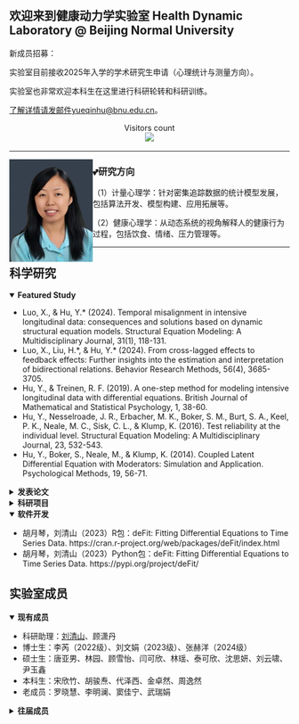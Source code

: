 ## 欢迎来到健康动力学实验室 Health Dynamic Laboratory @ Beijing Normal University


新成员招募：

实验室目前接收2025年入学的学术研究生申请（心理统计与测量方向）。

实验室也非常欢迎本科生在这里进行科研轮转和科研训练。

了解详情请发邮件yueqinhu@bnu.edu.cn。
</p>
<p align="center"> 
  Visitors count<br>
  <img src="https://profile-counter.glitch.me/yueqinhu/count.svg" />
</p>

  ---
  
<p>
  <img width="150" align='left' src="https://github.com/yueqinhu/yueqinhu/blob/main/img/profile.png?raw=true">
</p>

### 💕研究方向

（1）计量心理学：针对密集追踪数据的统计模型发展，包括算法开发、模型构建、应用拓展等。

（2）健康心理学：从动态系统的视角解释人的健康行为过程，包括饮食、情绪、压力管理等。

 ---

<h2> 科学研究</h2>

<details   open>
 <summary><strong>Featured Study</strong></summary>
<ul> 
<li> Luo, X., & Hu, Y.* (2024). Temporal misalignment in intensive longitudinal data: consequences and solutions based on dynamic structural equation models. Structural Equation Modeling: A Multidisciplinary Journal, 31(1), 118-131.</li>
 <li> Luo, X., Liu, H.*, & Hu, Y.* (2024). From cross-lagged effects to feedback effects: Further insights into the estimation and interpretation of bidirectional relations. Behavior Research Methods, 56(4), 3685-3705. </li>
 <li> Hu, Y., & Treinen, R. F. (2019). A one-step method for modeling intensive longitudinal data with differential equations. British Journal of Mathematical and Statistical Psychology, 1, 38-60.</li>
<li> Hu, Y., Nesselroade, J. R., Erbacher, M. K., Boker, S. M., Burt, S. A., Keel, P. K., Neale, M. C., Sisk, C. L., & Klump, K. (2016). Test reliability at the individual level. Structural Equation Modeling: A Multidisciplinary Journal, 23, 532-543.</li>
 <li> Hu, Y., Boker, S., Neale, M., & Klump, K. (2014). Coupled Latent Differential Equation with Moderators: Simulation and Application. Psychological Methods, 19, 56-71.</li>
</ul>
</details>

<details>
 <summary><strong>发表论文</strong></summary>
<ul>
 <li> Luo, X., & Hu, Y.* (2024). Temporal misalignment in intensive longitudinal data: consequences and solutions based on dynamic structural equation models. Structural Equation Modeling: A Multidisciplinary Journal, 31(1), 118-131.</li>
 <li>  Li, M., & Hu, Y.* (2024). A Hybrid Method: Resolving the Impact of Variable Ordering in Bayesian Network Structure Learning. Fudan Journal of the Humanities and Social Sciences, 1-17.</li>
 <li> Luo, X., Liu, H.*, & Hu, Y.* (2024). From cross-lagged effects to feedback effects: Further insights into the estimation and interpretation of bidirectional relations. Behavior Research Methods, 56(4), 3685-3705. </li>
<li> Li, R., Shen, Y., Meng, Z., & Hu, Y.* (2024). Longitudinal Relationships Among Child School Engagement, Parental Monitoring, and Child Prosocial Behavior: A Child-Parent Synergistic Mechanism. Journal of Youth and Adolescence, 1-12.</li>
<li> Zheng, Y.*, Xu, J., Li, K., & Hu, Y.* (2024). A dynamical systems investigation of the co-regulation between perceived daily parental warmth and adolescent attention-deficit/hyperactivity disorder symptoms. Research on Child and Adolescent Psychopathology, 52(1), 111-124.</li>
<li> Wang, H., Xu, J., Fu, S., Tsang, U. K., Ren, H., Zhang, S., Hu, Y.*, & Han, Z. R.* (2024). Friend emotional support and dynamics of adolescent socioemotional problems. Journal of youth and adolescence, 1-14.    </li>
<li>  Luo, X., Hu, Y., & Liu, H. (2024). Assessing Between-and Within-Person Reliabilities of Items and Scale for Daily Procrastination: A Multilevel and Dynamic Approach. Assessment, 10731911241235467.   </li>
<li>  Xu, J., Wang, H., Morrow, K. E., Xu, Y., Gao, M. M., Hu, Y., & Han, Z. R. (2024). Respiratory sinus arrhythmia (RSA) dynamics matter for children's emotion regulation: RSA inertia and instability within a stress task. Child Development, 95(1), 70-81.   </li>
<li>  Luo, X., Ma, J., & Hu, Y.* (2023). Dynamic and bidirectional relation between mindfulness and procrastination among female college students. Mindfulness, 14(9), 2265-2275.   </li>
<li>  Gan, Y., Wang, L., Schwarzer, R., Chen, G., & Hu, Y.* (2023). Eating healthy under work stress: A gene stress interaction model. Health Psychology, 42(7), 425.   </li>
 <li> 胡月琴，王理中，陈钢，甘怡群. (2023). CSF3R和行动控制对应激与健康饮食关系的调节作用：应激影响健康行为的个体化模型的初步证据. 心理学报. 55，8，1-12.</li>
 <li> 吴凡，胡月琴. (2023). 人格动态性：过程与特质整合视角. 心理科学进展. 31(7), 1269.</li>
<li>  Luo, X., & Hu, Y*. (2023). The competitive interaction between food cravings and unhealthy snacking: an application of the predator-prey model in psychology. Current Psychology, 42(32), 28484-28492.   </li>
<li>   Xu, J., Wang, H., Liu, S., Hale, M., Weng, X., Ahemaitijiang, N., Hu., Y.*, Suveg, C., & Han, Z*. (2023). Relations among family, peer, and academic stress and adjustment in Chinese adolescents: A daily diary analysis. Developmental Psychology, 59(7), 1346.  </li>
 <li> De Nadai, A., Hu, Y., & Thompson, W. K. (2022). Data pollution in Neuropsychiatry-an under-recognized but critical barrier to research progress. JAMA Psychiatry, 79(2), 97-98.</li>
 <li> Shen, Y., Lee, H., Choi, Y., Hu, Y., & Kim, K. (2022). Ethnic-racial socialization, ethnic-racial identity, and depressive symptoms in Korean adolescents in the United States and China. Journal of Youth and Adolescence, 51(2), 377-392.</li>
 <li> Li, Y., Hu, Y., Yang, W., Wang, Y. (2021). Daily interventions and assessments: The effect of online self-compassion meditation on psychological health. Applied Psychology: Health Well-Being, 13(4), 906-921.</li>
 <li> Hu, Y., Stephenson, K., & Klare, D. (2020). The dynamic relationship between daily caffeine intake and sleep duration in middle-aged and older adults. Journal of Sleep Research, 29(6), e12996</li>
 <li> Snyder, M., Haskard-Zolnierek, K., Howard, K., & Hu, Y. (2020). Weight stigma is associated with provider-patient relationship factors and adherence for individuals with hypothyroidism. Journal of Health Psychology, 27(3), 702-712.</li>
 <li> Hu, Y., Visser, M., & Kaiser, S. (2020). Perceived Stress and Sleep Quality in Midlife and Later: Controlling for Genetic and Environmental Influences. Behavioral Sleep Medicine, 18(4), 537-549.</li>
 <li> Ginsburg, H., Hu, Y., & Robinson, B. (2020). Little Albert’s fear conditioning disappears when Watson’s different presentations of the rat before and after conditioning are controlled. North American Journal of Psychology, 22(4), 661-678.</li>
 <li> Shen,Y., Seo, E., Hu, Y., Zhang, M., & Chao, R. K. (2019). Measurement Invariance of Language Brokering Extent and Attitudes in Linguistic Minority Adolescents: Item Response Theory Analyses. Cultural Diversity and Ethnic Minority Psychology, 25, 170-178.</li>
 <li> Hu, Y., & Treinen, R. F. (2019). A one-step method for modeling intensive longitudinal data with differential equations. British Journal of Mathematical and Statistical Psychology, 1, 38-60.</li>
 <li> Menge, L. R., Hu Y., Crixell, S., Lloyd, L, Bezner, J., Burke, T. (2019). Influences on Catered Event Ordering in a University Workplace: Development and Validation of the Understanding Food Ordering (UFO) Survey. American Journal of Health Promotion, 33(4), 616-619.</li>
 <li> Hu, Y., Huang, Y. (2018). Dynamic Regulation toward an External Stimulus: A Differential Equation Model. Multivariate Behavioral Research, 53(6), 925-939.</li>
 <li> Hu, Y., Wang, Y., Sun, Y., Arteta Garcia, J., & Purol, S. (2018). Diary Study: The Protective Role of Self-Compassion on Stress-related Poor Sleep Quality. Mindfulness, 9, 1931-1940.</li>
 <li> Menge, L.R., Crixell, S., Hu, Y., Lloyd, L., Bezner, J., Burke, T. Oliver, J. (2018). Policies and Other Influences on Food-Ordering Decisions for Catered Events in a University Workplace. Journal of Nutrition Education and Behavior, 7, S122-S123.</li>
 <li> Hu, Y., Boker, S. (2017). Latent differential equation models for binary and ordinal data. Structural Equation Modeling: A Multidisciplinary Journal. 24, 52-64.</li>
 <li> Hu, Y., Nesselroade, J. R., Erbacher, M. K., Boker, S. M., Burt, S. A., Keel, P. K., Neale, M. C., Sisk, C. L., & Klump, K. (2016). Test reliability at the individual level. Structural Equation Modeling: A Multidisciplinary Journal, 23, 532-543.</li>
 <li> Boker, S. M., Staples, A. D., & Hu, Y. (2016). Dynamics of change and change in dynamics. Journal for Person-Oriented Research, 2, 34-55.</li>
 <li> Arteta Garcia, J., Cobos, B. A., Hu, Y., Jordan, K., & Howard, K. (2016). Evaluation of how depression and anxiety mediate the relationship between pain catastrophizing and prescription opioid misuse in a chronic pain population. Pain Medicine, 17(2), 295-303.</li>
 <li> Hu, Y., Xu, Y., Tornello, S. (2016). Stability of self-reported same-sex and bisexual Attraction from adolescence to adulthood. Archives of Sexual Behavior, 45(3), 651-659.</li>
 <li> Hu, Y., Boker, S., Neale, M., & Klump, K. (2014). Coupled Latent Differential Equation with Moderators: Simulation and Application. Psychological Methods, 19, 56-71.</li>
 <li> Lambert, A. E., Hu,Y.,  Magee, J. C.,  Beadel, J. R. & Teachman, B. A. (2014). Thought Suppression Across Time: Change in Frequency and Duration of Thought Recurrence. Journal of Obsessive Compulsive and Related Disorders, 1, 21-28.</li>
 <li> Gasimova, F., Robitzsch, A., Wilhelm, O., Boker, S., Hu, Y., & Hülür, G. (2014). Dynamical systems analysis applied to working memory data. Frontiers in Psychology, 5, 687.</li>
 <li> Haedt-Matt, A. A., Keel, P. K., Racine, S., Burt, A., Hu, Y., Boker, S., Neale, M., & Klump, K. (2014). Do emotional eating urges regulate affect? Concurrent and prospective associations and implications for risk models of binge eating. International Journal of Eating Disorders, 47(8), 874-877.</li>
 <li> Hu, Y., & Boker, S. (2013). Permutation Tests of Coupled Latent Differential Equations, Multivariate Behavioral Research, 48, 160.</li>
 <li> Klump, K.L., Keel, P.K., Racine, S.E., Burt, S.A., Neale, M., Sisk, C.L., Boker, S. M., & Hu, Y. (2013). The interactive effects of estrogen and progesterone on changes in emotional eating across the menstrual cycle. Journal of Abnormal Psychology, 122, 131-137.</li>
 <li> Hu, Y., Gan, Y., Liu, Y., (2012). How Chinese people infer helper’s ambiguous intentions: Helper effort and interpersonal relationships. International Journal of Psychology, 1, 1-12.</li>
 <li> Hu, Y., & Gan, Y., (2011). Future-Oriented Coping and Job Hunting among College Students. Psychological Record. 61(2), 253-268.</li>
 <li> Gan, Y., Hu, Y., & Zhang, Y. (2010). Proactive and preventive coping in adjustment to college. Psychological record, 60, Spring issue.</li>
 <li> 胡月琴，甘怡群. (2008). 青少年心理韧性量表的编制和效度验证. 心理学报，40，902-912.</li>
 <li> 甘怡群，奚庄庄，胡月琴，张轶文. (2007). 核心自我评价预测学业倦怠的新成分：集体自尊. 北京大学学报，43， 716-722.</li>
</ul>
</details>

<details>
 <summary><strong>科研项目</strong></summary>
  <ul>
<li>密集追踪数据动态建模新方法:数值优化算法及样本量设计(2022-2025，国家自然科学基金面上项目32171089)，主持</li>
<li>XXX心理健康多维评估预警体系建设项目（2024-2025，部委委托项目），主持</li>
<li>基于多模信号的情绪感知及其在内容推荐中的应用研究（2023-2024，淘宝中国），主持 </li>
<li>大学生自杀危机预防与干预全过程模型的建构、优化与应用研究（2022-2023，项目号：310499101，北京师范大学），子课题主持</li>
<li>中学生自伤与伤人风险测评工具的开发（2022-2023，杭州铭师堂），主持</li>
<li>National Institutes of Health (001452-00001): Innovative physiological predictors of college drinking. Co-Investigator</li>
<li>Texas State Research Enhancement Program: Using Derivatives to Analyze Within-Individual Fluctuations. Principal Investigator.</li>
<li>Texas State University Start-Up Fund: The Dynamic Relationship between Daily Habits and Healthy sleep. Principal Investigator</li>
<li>国家自然科学基金青年项目(31700961)：自我悲悯干预对心血管疾病患者心脏康复的作用与机制。参与</li>
<li>教育部人文社科专项项目（16YJCZH107）：自我悲悯干预对于成年初显期人群健康促进行为的干预研究。参与</li>
<li>广东省自然科学基金项目（2017A030310423）：儿童精神病态的异质性发展轨迹：表观遗传与教养环境的共同作用。参与</li>
</ul>
</details>

<details  open>
 <summary><strong>软件开发</strong></summary>
<ul>
<li>胡月琴，刘清山（2023）R包：deFit: Fitting Differential Equations to Time Series Data. https://cran.r-project.org/web/packages/deFit/index.html</li>
<li>胡月琴，刘清山（2023）Python包：deFit: Fitting Differential Equations to Time Series Data. https://pypi.org/project/deFit/</li>
</ul>
 </details>


<h2> 实验室成员</h2>
<details  open>
 <summary><strong>现有成员</strong></summary>
  <ul>
<li> 科研助理：<a href='http://www.annletter.com/'>刘清山</a>、顾潇丹</li>
<li> 博士生：李芮（2022级）、刘文娟（2023级）、张赫洋（2024级）</li>
<li> 硕士生：唐亚男、林园、顾雪怡、闫可欣、林瑶、泰可欣、沈思妍、刘云啸、尹玉鑫</li>
<li> 本科生：宋欣竹、胡骏焘、代泽西、金卓然、周逸然</li>
<li> 老成员：罗晓慧、李明澜、窦佳宁、武瑞娟</li>
</ul>
</details>
 <details>
 <summary><strong>往届成员</strong></summary>
  <ul>
<li>科研助理：姜羽振</li>  
<li>2020级硕士：吴凡</li>
<li>2021级硕士：刘清山、武瑞娟、刘诗、王雨朦、曹一荻</li>
<li>2022级硕士：李明澜、王飞鹏、周小涵</li>
<li>2019级本科生：王新蕾、罗晓慧、谢安琦、张冯铭依、邓艾林、蒲柯岑、施逸琳、王韵衡</li>
<li>2020级本科生：朱昱豪、窦佳宁、孟一凡、马静薇、范钰滢、梁雨彤、赵静雅</li>
</ul>
</details> 

